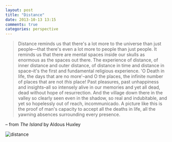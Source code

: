 ```yaml
---
layout: post
title: "Distance"
date: 2013-10-13 13:15
comments: true
categories: perspective
---
```


> Distance reminds us that there's a lot more to the universe than just 
people—that there's even a lot more to people than just people.  It reminds 
us that there are mental spaces inside our skulls as enormous as the spaces 
out there.  The experience of distance, of inner distance and outer 
distance, of distance in time and distance in space–it's the first and 
fundamental religious experience.  'O Death in life, the days that are no 
more'–and O the places, the infinite number of places that are not *this* 
place!  Past pleasures, past unhappiness and insights–all so intensely alive
in our memories and yet all dead, dead without hope of resurrection.  And the 
village down there in the valley so clearly seen even in the shadow, so real 
and indubitable, and yet so hopelessly out of reach, incommunicado.  A picture 
like this is the proof of man's capacity to accept all the deaths in life, all 
the yawning absences surrounding every presence.

– from *The Island* by Aldous Huxley

![distance](http://farm4.staticflickr.com/3084/2866843719_50c610f205_z.jpg)
